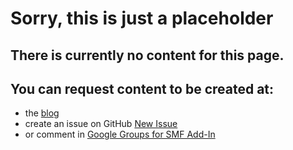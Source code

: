 # Sorry, this is just a placeholder

## There is currently no content for this page.

## You can request content to be created at:

- the [blog](https://smfxl-add-in.blogspot.com/)
- create an issue on GitHub [New Issue](https://github.com/ClimberMel/SMF_Add-in/issues)
- or comment in [Google Groups for SMF Add-In](https://groups.google.com/g/smf-addin)

